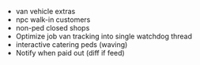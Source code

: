 - van vehicle extras
- npc walk-in customers
- non-ped closed shops
- Optimize job van tracking into single watchdog thread
- interactive catering peds (waving)
- Notify when paid out (diff if feed)